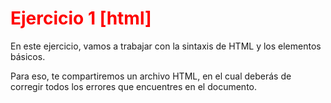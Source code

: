 <style>
    h1{color: red;}
    p{align:justify;}
</style>

<h1>Ejercicio 1 [html]</h1>  
<p>
    En este ejercicio, vamos a trabajar con la sintaxis de HTML y los elementos básicos.
</p>
<p>
    Para eso, te compartiremos un archivo HTML, en el cual deberás de corregir todos los errores que encuentres en el documento.
</p>
